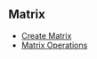 ## Matrix

* [Create Matrix](https://lsdroubay.github.io/math5610/softwaremanual/SM_MatCreate)
* [Matrix Operations](https://lsdroubay.github.io/math5610/softwaremanual/SM_MatrixOP)
